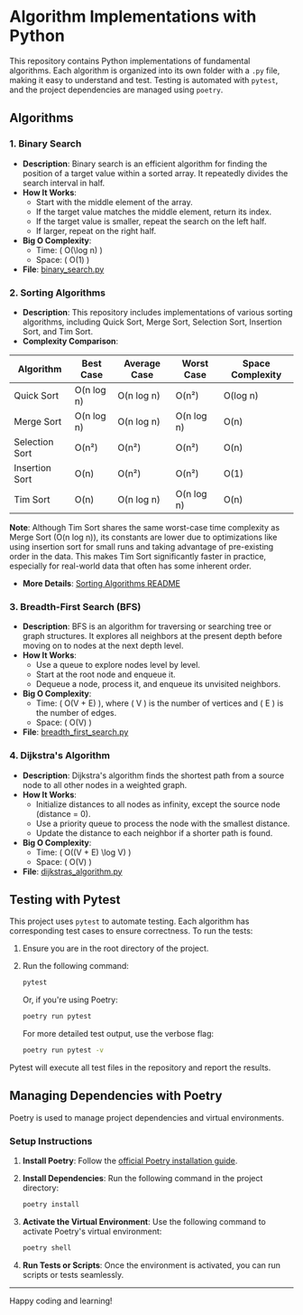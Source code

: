 # Algorithm Implementations with Python

This repository contains Python implementations of fundamental algorithms. Each algorithm is organized into its own folder with a `.py` file, making it easy to understand and test. Testing is automated with `pytest`, and the project dependencies are managed using `poetry`.

## Algorithms

### 1. **Binary Search**
   - **Description**: Binary search is an efficient algorithm for finding the position of a target value within a sorted array. It repeatedly divides the search interval in half.
   - **How It Works**:
     - Start with the middle element of the array.
     - If the target value matches the middle element, return its index.
     - If the target value is smaller, repeat the search on the left half.
     - If larger, repeat on the right half.
   - **Big O Complexity**:
     - Time: \( O(\log n) \)
     - Space: \( O(1) \)
   - **File**: [binary_search.py](binary_search/binary_search.py)

### 2. **Sorting Algorithms**
   - **Description**: This repository includes implementations of various sorting algorithms, including Quick Sort, Merge Sort, Selection Sort, Insertion Sort, and Tim Sort.
   - **Complexity Comparison**:

   | Algorithm | Best Case | Average Case | Worst Case | Space Complexity |
   |-----------|-----------|--------------|------------|------------------|
   | Quick Sort | O(n log n) | O(n log n) | O(n²) | O(log n) |
   | Merge Sort | O(n log n) | O(n log n) | O(n log n) | O(n) |
   | Selection Sort | O(n²) | O(n²) | O(n²) | O(n) |
   | Insertion Sort | O(n) | O(n²) | O(n²) | O(1) |
   | Tim Sort | O(n) | O(n log n) | O(n log n) | O(n) |

   **Note**: Although Tim Sort shares the same worst-case time complexity as Merge Sort (O(n log n)), its constants are lower due to optimizations like using insertion sort for small runs and taking advantage of pre-existing order in the data. This makes Tim Sort significantly faster in practice, especially for real-world data that often has some inherent order.

   - **More Details**: [Sorting Algorithms README](sorting/README.md)

### 3. **Breadth-First Search (BFS)**
   - **Description**: BFS is an algorithm for traversing or searching tree or graph structures. It explores all neighbors at the present depth before moving on to nodes at the next depth level.
   - **How It Works**:
     - Use a queue to explore nodes level by level.
     - Start at the root node and enqueue it.
     - Dequeue a node, process it, and enqueue its unvisited neighbors.
   - **Big O Complexity**:
     - Time: \( O(V + E) \), where \( V \) is the number of vertices and \( E \) is the number of edges.
     - Space: \( O(V) \)
   - **File**: [breadth_first_search.py](breadth_first_search/breadth_first_search.py)

### 4. **Dijkstra's Algorithm**
   - **Description**: Dijkstra's algorithm finds the shortest path from a source node to all other nodes in a weighted graph.
   - **How It Works**:
     - Initialize distances to all nodes as infinity, except the source node (distance = 0).
     - Use a priority queue to process the node with the smallest distance.
     - Update the distance to each neighbor if a shorter path is found.
   - **Big O Complexity**:
     - Time: \( O((V + E) \log V) \)
     - Space: \( O(V) \)
   - **File**: [dijkstras_algorithm.py](dijkstras_algorithm/dijkstras_algorithm.py)

## Testing with Pytest

This project uses `pytest` to automate testing. Each algorithm has corresponding test cases to ensure correctness. To run the tests:

1. Ensure you are in the root directory of the project.
2. Run the following command:

   ```bash
   pytest
   ```

   Or, if you're using Poetry:

   ```bash
   poetry run pytest
   ```

   For more detailed test output, use the verbose flag:

   ```bash
   poetry run pytest -v
   ```

Pytest will execute all test files in the repository and report the results.

## Managing Dependencies with Poetry

Poetry is used to manage project dependencies and virtual environments.

### Setup Instructions

1. **Install Poetry**:
   Follow the [official Poetry installation guide](https://python-poetry.org/docs/#installation).

2. **Install Dependencies**:
   Run the following command in the project directory:

   ```bash
   poetry install
   ```

3. **Activate the Virtual Environment**:
   Use the following command to activate Poetry's virtual environment:

   ```bash
   poetry shell
   ```

4. **Run Tests or Scripts**:
   Once the environment is activated, you can run scripts or tests seamlessly.

---

Happy coding and learning!